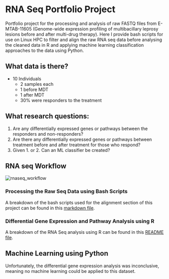 # RNA Seq Portfolio Project
Portfolio project for the processing and analysis of raw FASTQ files from E-MTAB-11605 (Genome-wide expression profiling of multibacillary leprosy lesions before and after multi-drug therapy). Here I provide bash scripts for use on Linux HPC to filter and align the raw RNA seq data before analysing the cleaned data in R and applying machine learning classification approaches to the data using Python.

## What data is there?
- 10 Individuals
  - 2 samples each
  - 1 before MDT
  - 1 after MDT
  - 30% were responders to the treatment
  
## What research questions:
1. Are any differentially expressed genes or pathways between the responders and non-responders?
2. Are there any differentially expressed genes or pathways between treatment before and after treatment for those who respond?
3. Given 1. or 2. Can an ML classifier be created?

## RNA seq Workflow
![rnaseq_workflow](https://user-images.githubusercontent.com/59836053/188562342-930d3864-1345-439f-b895-8443a6ce268e.jpg)

### Processing the Raw Seq Data using Bash Scripts
A breakdown of the bash scripts used for the alignment section of this project can be found in this [markdown file](bash_scripts.md).

### Differential Gene Expression and Pathway Analysis using R

A breakdown of the RNA Seq analysis using R can be found in this [README file]().

## Machine Learning using Python

Unfortunately, the differential gene expression analysis was inconclusive, meaning no machine learning could be applied to this dataset.
